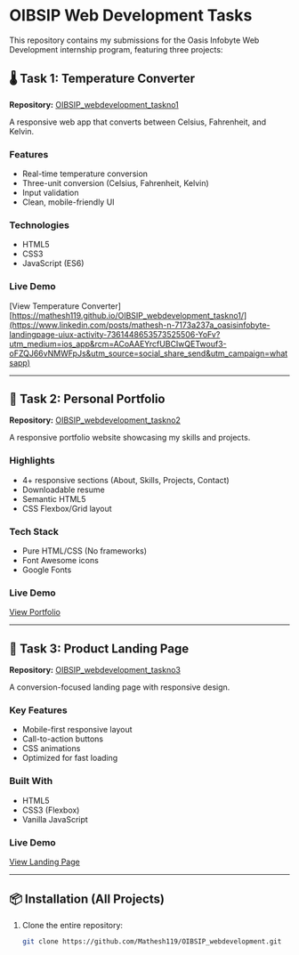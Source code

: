 # OIBSIP Web Development Tasks

This repository contains my submissions for the Oasis Infobyte Web Development internship program, featuring three projects:

## 🌡️ Task 1: Temperature Converter
**Repository:** [OIBSIP_webdevelopment_taskno1](https://github.com/Mathesh119/OIBSIP_webdevelopment/tree/main/OIBSIP_webdevelopment_taskno1)

A responsive web app that converts between Celsius, Fahrenheit, and Kelvin.

### Features
- Real-time temperature conversion
- Three-unit conversion (Celsius, Fahrenheit, Kelvin)
- Input validation
- Clean, mobile-friendly UI

### Technologies
- HTML5
- CSS3
- JavaScript (ES6)

### Live Demo
[View Temperature Converter][https://mathesh119.github.io/OIBSIP_webdevelopment_taskno1/](https://www.linkedin.com/posts/mathesh-n-7173a237a_oasisinfobyte-landingpage-uiux-activity-7361448653573525506-YoFv?utm_medium=ios_app&rcm=ACoAAEYrcfUBCIwQETwouf3-oFZQJ66vNMWFpJs&utm_source=social_share_send&utm_campaign=whatsapp)

---

## 🎨 Task 2: Personal Portfolio
**Repository:** [OIBSIP_webdevelopment_taskno2](https://github.com/Mathesh119/OIBSIP_webdevelopment/tree/main/OIBSIP_webdevelopment_taskno2)

A responsive portfolio website showcasing my skills and projects.

### Highlights
- 4+ responsive sections (About, Skills, Projects, Contact)
- Downloadable resume
- Semantic HTML5
- CSS Flexbox/Grid layout

### Tech Stack
- Pure HTML/CSS (No frameworks)
- Font Awesome icons
- Google Fonts

### Live Demo
[View Portfolio]([https://mathesh119.github.io/OIBSIP_webdevelopment_taskno2/](https://www.linkedin.com/posts/mathesh-n-7173a237a_oasisinfobyte-webdesign-portfolio-activity-7361449843875037186-gF1w/?utm_medium=ios_app&rcm=ACoAAEYrcfUBCIwQETwouf3-oFZQJ66vNMWFpJs&utm_source=social_share_send&utm_campaign=whatsapp))

---

## 🚀 Task 3: Product Landing Page
**Repository:** [OIBSIP_webdevelopment_taskno3](https://github.com/Mathesh119/OIBSIP_webdevelopment/tree/main/OIBSIP_webdevelopment_taskno3)

A conversion-focused landing page with responsive design.

### Key Features
- Mobile-first responsive layout
- Call-to-action buttons
- CSS animations
- Optimized for fast loading

### Built With
- HTML5
- CSS3 (Flexbox)
- Vanilla JavaScript

### Live Demo
[View Landing Page]([https://mathesh119.github.io/OIBSIP_webdevelopment_taskno3/](https://www.linkedin.com/posts/mathesh-n-7173a237a_oasisinfobyte-webdevelopment-codingjourney-activity-7361450748397686785-dM4a/?utm_medium=ios_app&rcm=ACoAAEYrcfUBCIwQETwouf3-oFZQJ66vNMWFpJs&utm_source=social_share_send&utm_campaign=copy_link))

---

## 📦 Installation (All Projects)
1. Clone the entire repository:
   ```bash
   git clone https://github.com/Mathesh119/OIBSIP_webdevelopment.git
